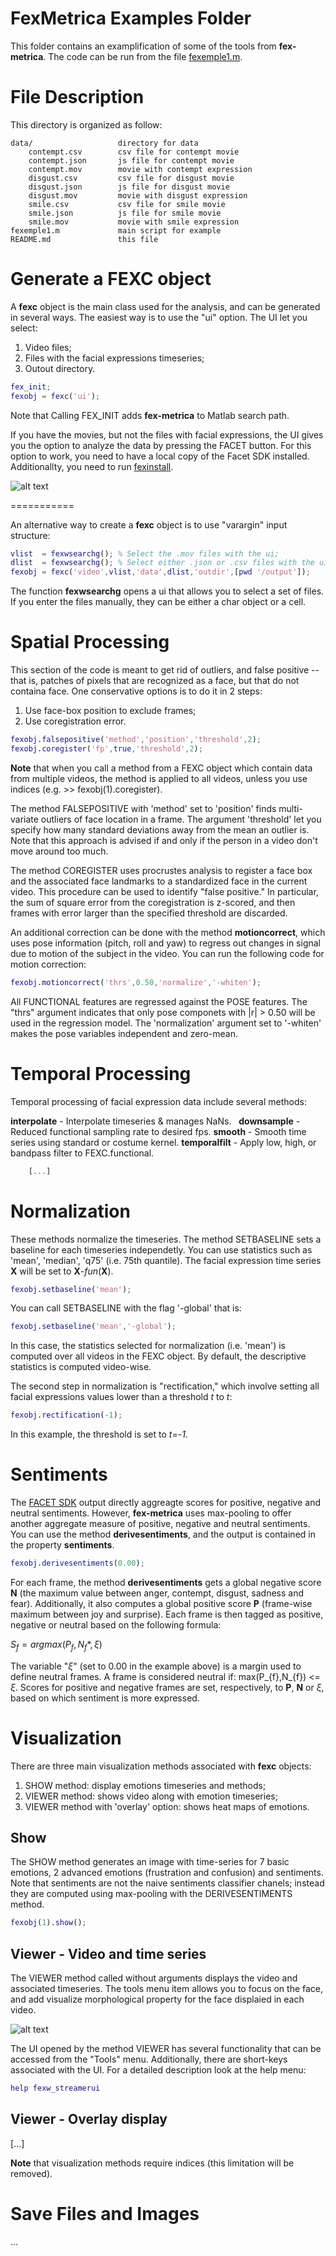 
FexMetrica Examples Folder
===========

This folder contains an examplification of some of the tools from **fex-metrica**. The code can be run from the file [fexemple1.m](fexemple1.m).


File Description
===========

This directory is organized as follow:

    
    data/                   directory for data
        contempt.csv        csv file for contempt movie
        contempt.json       js file for contempt movie
        contempt.mov        movie with contempt expression
        disgust.csv         csv file for disgust movie
        disgust.json        js file for disgust movie
        disgust.mov         movie with disgust expression
        smile.csv           csv file for smile movie
        smile.json          js file for smile movie
        smile.mov           movie with smile expression
    fexemple1.m             main script for example
    README.md               this file        
    


Generate a FEXC object
===========

A **fexc** object is the main class used for the analysis, and can be generated in several ways. The easiest way is to use the "ui" option. The UI let you select:

1. Video files;
2. Files with the facial expressions timeseries;
3. Outout directory.


```Matlab
fex_init;
fexobj = fexc('ui');
```

Note that Calling FEX_INIT adds **fex-metrica** to Matlab search path.

If you have the movies, but not the files with facial expressions, the UI gives you the option to analyze the data by pressing the FACET button. For this option to work, you need to have a local copy of the Facet SDK installed. Additionallty, you need to run [fexinstall](../../fexinstall.m).


![alt text](https://github.com/filipporss/fex-metrica/blob/master/fexSDK/samples/docs/constimg.png "Fexc Constructor UI")

===========

An alternative way to create a **fexc** object is to use "varargin" input structure:

```Matlab
vlist  = fexwsearchg(); % Select the .mov files with the ui;
dlist  = fexwsearchg(); % Select either .json or .csv files with the ui.
fexobj = fexc('video',vlist,'data',dlist,'outdir',[pwd '/output']);
```

The function **fexwsearchg** opens a ui that allows you to select a set of files. If you enter the files manually, they can be either a char object or a cell.


Spatial Processing
===========

This section of the code is meant to get rid of outliers, and false positive -- that is, patches of pixels that are recognized as a face, but that do not containa  face. One conservative options is to do it in 2 steps:

1. Use face-box position to exclude frames;
2. Use coregistration error.

```Matlab
fexobj.falsepositive('method','position','threshold',2);
fexobj.coregister('fp',true,'threshold',2);
```

**Note** that when you call a method from a FEXC object which contain data from multiple videos, the method is applied to all videos, unless you use indices (e.g. >> fexobj(1).coregister).

The method FALSEPOSITIVE with 'method' set to 'position' finds multi-variate outliers of face location in a frame. The argument 'threshold' let you specify how many standard deviations away from the mean an outlier is. Note that this approach is advised if and only if the person in a video don't move around too much.

The method COREGISTER uses procrustes analysis to register a face box and the associated face landmarks to a standardized face in the current video. This procedure can be used to identify "false positive." In particular, the sum of square error from the coregistration is z-scored, and then frames with error larger than the specified threshold are discarded.

An additional correction can be done with the method **motioncorrect**, which uses pose information (pitch, roll and yaw) to regress out changes in signal due to motion of the subject in the video. You can run the following code for motion correction:

```Matlab
fexobj.motioncorrect('thrs',0.50,'normalize','-whiten');
```
All FUNCTIONAL features are regressed against the POSE features. The "thrs" argument indicates that only pose componets with |r| > 0.50 will be used in the regression model. The 'normalization' argument set to '-whiten' makes the pose variables independent and zero-mean.


Temporal Processing
===========

Temporal processing of facial expression data include several methods:

**interpolate** - Interpolate timeseries & manages NaNs.  
**downsample** - Reduced functional sampling rate to desired fps.
**smooth** - Smooth time series using standard or costume kernel.
**temporalfilt** - Apply low, high, or bandpass filter to FEXC.functional.



```Matlab
    [...]
```

Normalization
===========


These methods normalize the timeseries. The method SETBASELINE sets a baseline for each timeseries independetly. You can use statistics such as 'mean', 'median', 'q75' (i.e. 75th quantile). The facial expression time series **X** will be set to **X**-*fun*(**X**).

```Matlab
fexobj.setbaseline('mean');
```

You can call SETBASELINE with the flag '-global' that is: 

```Matlab
fexobj.setbaseline('mean','-global');
```

In this case, the statistics selected for normalization (i.e. 'mean') is computed over all videos in the FEXC object. By default, the descriptive statistics is computed video-wise.

The second step in normalization is "rectification," which involve setting all facial expressions values lower than a threshold *t* to *t*:

```Matlab
fexobj.rectification(-1);
```

In this example, the threshold is set to *t=-1*.


Sentiments
===========

The [FACET SDK](http://www.emotient.com) output directly aggreagte scores for positive, negative and neutral sentiments. However, **fex-metrica** uses max-pooling to offer another aggregate measure of positive, negative and neutral sentiments. You can use the method **derivesentiments**, and the output is contained in the property **sentiments**.

```Matlab
fexobj.derivesentiments(0.00);
```

For each frame, the method **derivesentiments** gets a global negative score **N** (the maximum value between anger, contempt, disgust, sadness and fear). Additionally, it also computes a global positive score **P** (frame-wise maximum between joy and surprise). Each frame is then tagged as positive, negative or neutral based on the following formula:

$S_{f} = argmax(P_{f},N_{f}*,\xi)$

The variable "$\xi$" (set to 0.00 in the example above) is a margin used to define neutral frames. A frame is considered neutral if: max(P_{f},N_{f}) <= $\xi$. Scores for positive and negative frames are set, respectively, to **P**, **N**  or $\xi$, based on which sentiment is more expressed.


Visualization
===========

There are three main visualization methods associated with **fexc** objects:

1. SHOW method: display emotions timeseries and methods;
2. VIEWER method: shows video along with emotion timeseries;
3. VIEWER method with 'overlay' option: shows heat maps of emotions.


Show
----

The SHOW method generates an image with time-series for 7 basic emotions, 2 advanced emotions (frustration and confusion) and sentiments. Note that sentiments are not the naive sentiments classifier chanels; instead they are computed using max-pooling with the DERIVESENTIMENTS method.

```Matlab
fexobj(1).show();
```

Viewer - Video and time series
----

The VIEWER method called without arguments displays the video and associated timeseries. The tools menu item allows you to focus on the face, and add visualize morphological property for the face displaied in each video.


![alt text](https://github.com/filipporss/fex-metrica/blob/master/fexSDK/samples/docs/viewer1.png "Fexc Viewer")


The UI opened by the method VIEWER has several functionality that can be accessed from the "Tools" menu. Additionally, there are short-keys associated with the UI. For a detailed description look at the help menu:

```Matlab
help fexw_streamerui
```

Viewer - Overlay display
----

[...]


**Note** that visualization methods require indices (this limitation will be removed).


Save Files and Images
===========

...





